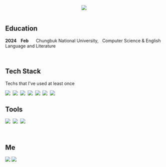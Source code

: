 <center>
<img src="https://capsule-render.vercel.app/api?text=Gimme&nbsp;&nbsp;&nbsp;&nbsp;&nbsp;Type&fontColor=000000&type=soft&color=FFFFFF&animation=twinkling&fontSize=100"/></center>

<br>

## **Education**
**2024&nbsp;&nbsp;&nbsp;&nbsp;Feb**&nbsp;&nbsp;&nbsp;&nbsp;&nbsp;&nbsp;Chungbuk National University,&nbsp;&nbsp; Computer Science & English Language and Literature
<br>

<br>

## **Tech Stack**
<p> Techs that I've used at least once </p>
<img src="https://img.shields.io/badge/Python-3766AB?style=flat-square&logo=Python&logoColor=white"/></a>&nbsp;
<img src="https://img.shields.io/badge/C-A8B9CC?style=flat-square&logo=C&logoColor=white"/></a>&nbsp;
<img src="https://img.shields.io/badge/R-276DC3?style=flat-square&logo=R&logoColor=white"/></a>&nbsp;
<img src="https://img.shields.io/badge/Selenium-43B02A?style=flat-square&logo=selenium&logoColor=white"/>&nbsp;
<img src="https://img.shields.io/badge/HTML5-E34F26?style=flat-square&logo=HTML5&logoColor=white"/></a>&nbsp;
<img src="https://img.shields.io/badge/css-1572B6?style=flat-square&logo=css3&logoColor=white"/></a>&nbsp;
<img src="https://img.shields.io/badge/Javascript-ffb13b?style=flat-square&logo=javascript&logoColor=white"/></a>&nbsp;



<br>

## **Tools**
<img src="https://img.shields.io/badge/Git-97ddf4?style=flat-square&logo=git&logoColor=black"/>&nbsp;
<img src="https://img.shields.io/badge/Slack-97ddf4?style=flat-square&logo=slack&logoColor=black"/>&nbsp;
<img src="https://img.shields.io/badge/Notion-97ddf4?style=flat-square&logo=notion&logoColor=black"/>&nbsp;


<br>

## **Me**
<a href="https://velog.io/@gimmetype"><img src="https://img.shields.io/badge/Tech%20Blog-11B48A?style=flat-square&logo=Vimeo&logoColor=white&link=https://velog.io/gimmetype"/></a>
<a href="mailto:gimmetype@gmail.com"><img src="https://img.shields.io/badge/Gmail-d14836?style=flat-square&logo=Gmail&logoColor=white&link=gimmetype@gmail.com"/></a>

